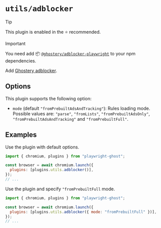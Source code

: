 # `utils/adblocker`

> [!TIP]
>
> This plugin is enabled in the ⭐ recommended.

> [!IMPORTANT]
>
> You need add 📦
> [`@ghostery/adblocker-playwright`](https://www.npmjs.com/package/@ghostery/adblocker-playwright)
> to your npm dependencies.

Add
[Ghostery adblocker](https://github.com/ghostery/adblocker/tree/master/packages/adblocker-playwright#readme).

## Options

This plugin supports the following option:

- `mode` (default `"fromPrebuiltAdsAndTracking"`): Rules loading mode. Possible
  values are: `"parse"`, `"fromLists"`, `"fromPrebuiltAdsOnly"`,
  `"fromPrebuiltAdsAndTracking"` and `"fromPrebuiltFull"`.

## Examples

Use the plugin with default options.

```javascript
import { chromium, plugins } from "playwright-ghost";

const browser = await chromium.launch({
  plugins: [plugins.utils.adblocker()],
});
// ...
```

Use the plugin and specify `"fromPrebuiltFull` mode.

```javascript
import { chromium, plugins } from "playwright-ghost";

const browser = await chromium.launch({
  plugins: [plugins.utils.adblocker({ mode: "fromPrebuiltFull" })],
});
// ...
```
